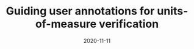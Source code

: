 ---
type: workshop
authors:
  - Dominic Orchard
  - Mistral Contrastin
  - Matthew Danish
  - Andrew Rice
title: "Guiding user annotations for units-of-measure verification"
venue: "HATRA (Human Aspecs of Types and Reasoning Assistants) 2020"
date: 2020-11-11
resource:
  pdf-url: https://arxiv.org/pdf/2011.06094.pdf
---